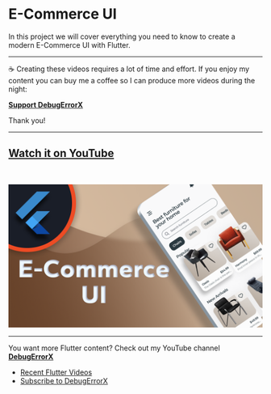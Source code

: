 # E-Commerce UI

In this project we will cover everything you need to know to create a modern E-Commerce UI with Flutter.

---

☕️ Creating these videos requires a lot of time and effort. If you enjoy my content you can buy me a coffee so I can produce more videos during the night:

[**Support DebugErrorX**](https://www.buymeacoffee.com/debugerrorx)

Thank you!

---

## [Watch it on YouTube](https://youtube.com/playlist?list=PLz3ulyTHbIEexPD_nHm6jEj-F8IuU8tS8)

<br>

![E-Commerce UI](thumbnail.png)

---

You want more Flutter content? Check out my YouTube channel [**DebugErrorX**](https://www.youtube.com/channel/UCtY6vtwLqivmnquY1fg-BkQ)
- [Recent Flutter Videos](https://www.youtube.com/channel/UCtY6vtwLqivmnquY1fg-BkQ/videos)
- [Subscribe to DebugErrorX](https://www.youtube.com/channel/UCtY6vtwLqivmnquY1fg-BkQ?sub_confirmation=1)